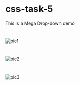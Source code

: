 # css-task-5
This is a Mega Drop-down demo 

#
![pic1](https://user-images.githubusercontent.com/67412243/87427388-51070100-c5fe-11ea-8c8d-2ef8d192dc0a.png)


#
![pic2](https://user-images.githubusercontent.com/67412243/87427421-5cf2c300-c5fe-11ea-84f7-d4238ae30e91.png)


#
![pic3](https://user-images.githubusercontent.com/67412243/87427447-65e39480-c5fe-11ea-91b3-6267dbf9b204.png)

